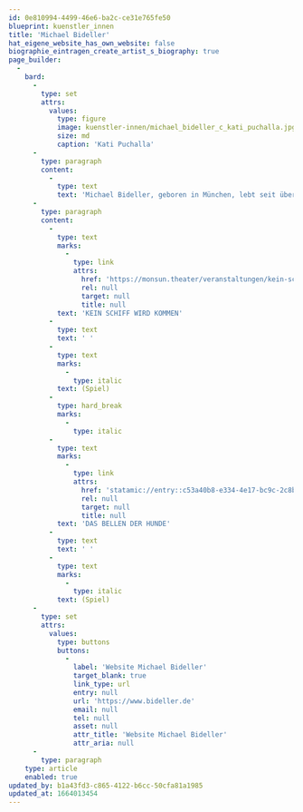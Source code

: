 ```yaml
---
id: 0e810994-4499-46e6-ba2c-ce31e765fe50
blueprint: kuenstler_innen
title: 'Michael Bideller'
hat_eigene_website_has_own_website: false
biographie_eintragen_create_artist_s_biography: true
page_builder:
  -
    bard:
      -
        type: set
        attrs:
          values:
            type: figure
            image: kuenstler-innen/michael_bideller_c_kati_puchalla.jpg
            size: md
            caption: 'Kati Puchalla'
      -
        type: paragraph
        content:
          -
            type: text
            text: 'Michael Bideller, geboren in München, lebt seit über 30 Jahren glücklich im Hamburger Exil. Sein Theaterweg führt ihn nach München, Berlin, Mannheim, Bruchsal, Detmold und Bremen. In Hamburg ist er über 20 Jahre beim „Hamburger Jedermann“ dabei und spielt in verschiedenen freien Projekten. Dazu kommen zahlreiche Rollen als Synchronsprecher.'
      -
        type: paragraph
        content:
          -
            type: text
            marks:
              -
                type: link
                attrs:
                  href: 'https://monsun.theater/veranstaltungen/kein-schiff-wird-kommen'
                  rel: null
                  target: null
                  title: null
            text: 'KEIN SCHIFF WIRD KOMMEN'
          -
            type: text
            text: ' '
          -
            type: text
            marks:
              -
                type: italic
            text: (Spiel)
          -
            type: hard_break
            marks:
              -
                type: italic
          -
            type: text
            marks:
              -
                type: link
                attrs:
                  href: 'statamic://entry::c53a40b8-e334-4e17-bc9c-2c8b7c687da5'
                  rel: null
                  target: null
                  title: null
            text: 'DAS BELLEN DER HUNDE'
          -
            type: text
            text: ' '
          -
            type: text
            marks:
              -
                type: italic
            text: (Spiel)
      -
        type: set
        attrs:
          values:
            type: buttons
            buttons:
              -
                label: 'Website Michael Bideller'
                target_blank: true
                link_type: url
                entry: null
                url: 'https://www.bideller.de'
                email: null
                tel: null
                asset: null
                attr_title: 'Website Michael Bideller'
                attr_aria: null
      -
        type: paragraph
    type: article
    enabled: true
updated_by: b1a43fd3-c865-4122-b6cc-50cfa81a1985
updated_at: 1664013454
---
```

